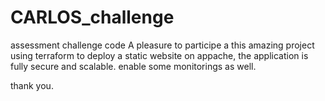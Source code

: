 # CARLOS_challenge
assessment challenge code
A pleasure to participe a this amazing project
 using terraform to deploy a static website on appache, 
 the application is fully secure and scalable.
 enable some monitorings as well.

 thank you.
